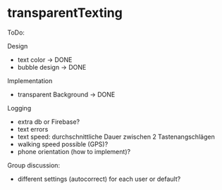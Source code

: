 # transparentTexting

ToDo:

Design 
- text color -> DONE
- bubble design -> DONE

Implementation
- transparent Background -> DONE

Logging
- extra db or Firebase?
- text errors
- text speed: durchschnittliche Dauer zwischen 2 Tastenangschlägen
- walking speed possible (GPS)?
- phone orientation (how to implement)?

Group discussion:
 - different settings (autocorrect) for each user or default?
